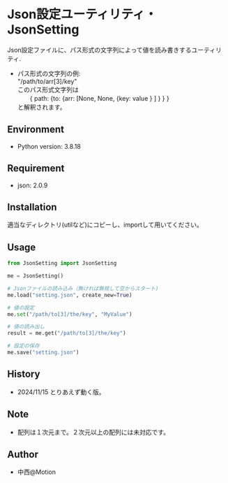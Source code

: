 # Json設定ユーティリティ・JsonSetting

Json設定ファイルに、パス形式の文字列によって値を読み書きするユーティリティ.

- パス形式の文字列の例:  
    "/path/to/arr[3]/key"  
    このパス形式文字列は  
    　　{ path: {to: {arr: [None, None, {key: value } ] } } }  
    と解釈されます。

## Environment

- Python version: 3.8.18

## Requirement

- json: 2.0.9

## Installation

適当なディレクトリ(utilなど)にコピーし、importして用いてください。

## Usage

```python
from JsonSetting import JsonSetting

me = JsonSetting()

# Jsonファイルの読み込み（無ければ無視して空からスタート)
me.load("setting.json", create_new=True)

# 値の設定
me.set("/path/to[3]/the/key", "MyValue")

# 値の読み出し
result = me.get("/path/to[3]/the/key")

# 設定の保存
me.save("setting.json")
```

## History

- 2024/11/15    とりあえず動く版。

## Note

- 配列は１次元まで。２次元以上の配列には未対応です。

## Author

* 中西@Motion

